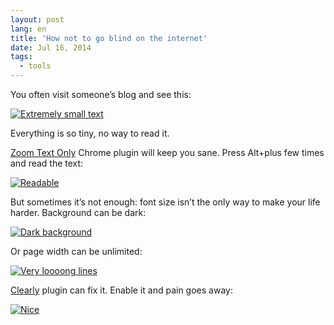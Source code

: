 ```yaml
---
layout: post
lang: en
title: 'How not to go blind on the internet'
date: Jul 16, 2014
tags:
  - tools
---
```


You often visit someone’s blog and see this:

[![Extremely small text](/images/blindness_1.png)](/images/blindness_1.png)

Everything is so tiny, no way to read it.

[Zoom Text Only](https://chrome.google.com/webstore/detail/zoom-text-only/jamhfhbppcmkgghlkeieococonlbppjg) Chrome plugin will keep you sane. Press Alt+plus few times and read the text:

[![Readable](/images/blindness_2.png)](/images/blindness_2.png)

But sometimes it’s not enough: font size isn’t the only way to make your life harder. Background can be dark:

[![Dark background](/images/blindness_3.png)](/images/blindness_3.png)

Or page width can be unlimited:

[![Very loooong lines](/images/blindness_4.png)](/images/blindness_4.png)

[Clearly](https://chrome.google.com/webstore/detail/clearly/iooicodkiihhpojmmeghjclgihfjdjhj) plugin can fix it. Enable it and pain goes away:

[![Nice](/images/blindness_5.png)](/images/blindness_5.png)

